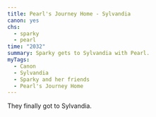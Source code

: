 ```yaml
---
title: Pearl's Journey Home - Sylvandia
canon: yes
chs:
  - sparky
  - pearl
time: "2032"
summary: Sparky gets to Sylvandia with Pearl.
myTags:
  - Canon
  - Sylvandia
  - Sparky and her friends
  - Pearl's Journey Home
---
```


They finally got to Sylvandia.
